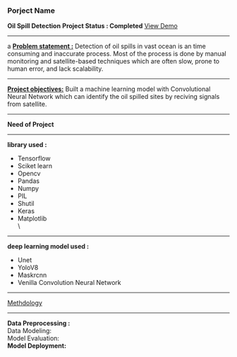 <h3>Porject Name</h3>
<b>Oil Spill Detection</b>
<b>Project Status : Completed</b>
<a href=https://oil-spilled-detection.streamlit.app/>View Demo</a>
<hr>  a
<b><u>Problem statement :</u></b> Detection of oil spills in vast ocean is an time consuming and inaccurate process. Most of the process is done by manual monitoring and satellite-based techniques which are often slow, prone to human error, and lack scalability.<br>
<hr>
<b><u>Project objectives:</u></b> Built a machine learning model with Convolutional Neural Network which can identify the oil spilled sites by reciving signals from satellite.<br>
<hr>
<b>Need of Project</b>
<hr>
<b>library used :</b><br> 
<ul>
<li>Tensorflow</li>
<li>Sciket learn</li>
<li>Opencv</li>
<li>Pandas</li>
<li>Numpy</li>
<li>PIL</li>
<li>Shutil</li>
<li>Keras</li>
<li>Matplotlib</li>\
</ul>
<hr>
<b>deep learning model used :</b><br> 
<ul>
<li>Unet</li>
<li>YoloV8</li>
<li>Maskrcnn</li>
<li>Venilla Convolution Neural Network</li>
</ul>
<hr>
<u>Methdology</u>
<hr>
<b>Data Preprocessing :</b>  
<br>
Data Modeling:<br>
Model Evaluation:<br>
<b>Model Deployment:</b><br>
